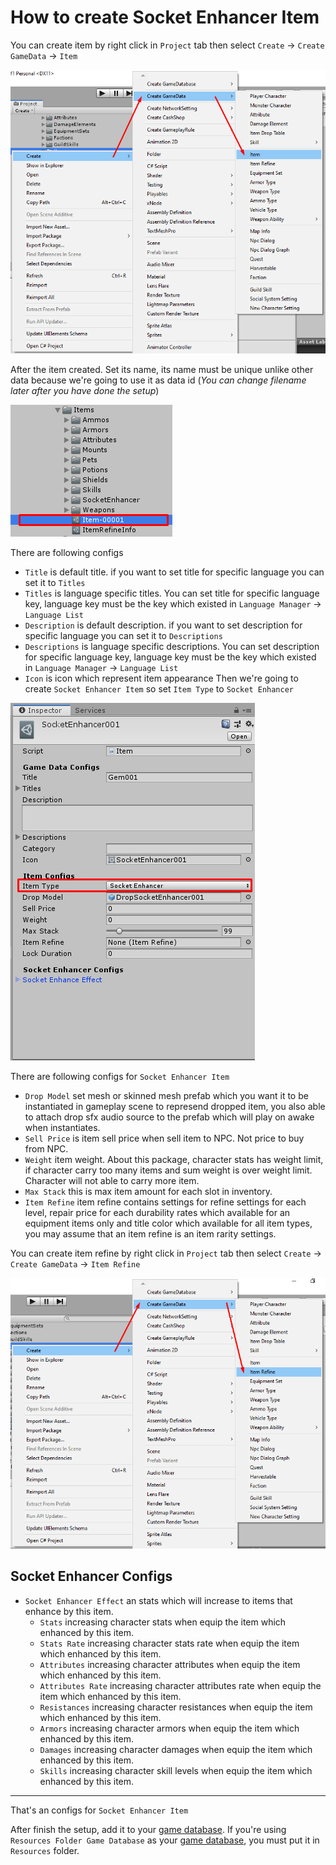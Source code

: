 # How to create Socket Enhancer Item

You can create item by right click in `Project` tab then select `Create` -> `Create GameData` -> `Item`

![](../images/items/001.png)

After the item created. Set its name, its name must be unique unlike other data because we're going to use it as data id (*You can change filename later after you have done the setup*)

![](../images/items/002.png)

There are following configs

- `Title` is default title. if you want to set title for specific language you can set it to `Titles`
- `Titles` is language specific titles. You can set title for specific language key, language key must be the key which existed in `Language Manager` -> `Language List`
- `Description` is default description. if you want to set description for specific language you can set it to `Descriptions`
- `Descriptions` is language specific descriptions. You can set description for specific language key, language key must be the key which existed in `Language Manager` -> `Language List`
- `Icon` is icon which represent item appearance
Then we're going to create `Socket Enhancer Item` so set `Item Type` to `Socket Enhancer`

![](../images/items/003-9.png)

There are following configs for `Socket Enhancer Item`

- `Drop Model` set mesh or skinned mesh prefab which you want it to be instantiated in gameplay scene to represend dropped item, you also able to attach drop sfx audio source to the prefab which will play on awake when instantiates.
- `Sell Price` is item sell price when sell item to NPC. Not price to buy from NPC.
- `Weight` item weight. About this package, character stats has weight limit, if character carry too many items and sum weight is over weight limit. Character will not able to carry more item.
- `Max Stack` this is max item amount for each slot in inventory.
- `Item Refine` item refine contains settings for refine settings for each level, repair price for each durability rates which available for an equipment items only and title color which available for all item types, you may assume that an item refine is an item rarity settings.

You can create item refine by right click in `Project` tab then select `Create` -> `Create GameData` -> `Item Refine`

![](../images/items/004.png)
## Socket Enhancer Configs

- `Socket Enhancer Effect` an stats which will increase to items that enhance by this item. 
    * `Stats` increasing character stats when equip the item which enhanced by this item.
    * `Stats Rate` increasing character stats rate when equip the item which enhanced by this item.
    * `Attributes` increasing character attributes when equip the item which enhanced by this item.
    * `Attributes Rate` increasing character attributes rate when equip the item which enhanced by this item.
    * `Resistances` increasing character resistances when equip the item which enhanced by this item.
    * `Armors` increasing character armors when equip the item which enhanced by this item.
    * `Damages` increasing character damages when equip the item which enhanced by this item.
    * `Skills` increasing character skill levels when equip the item which enhanced by this item.

* * *

That's an configs for `Socket Enhancer Item`

After finish the setup, add it to your [game database](./pages/103-game-database.md). If you're using `Resources Folder Game Database` as your [game database](./pages/103-game-database.md), you must put it in `Resources` folder.